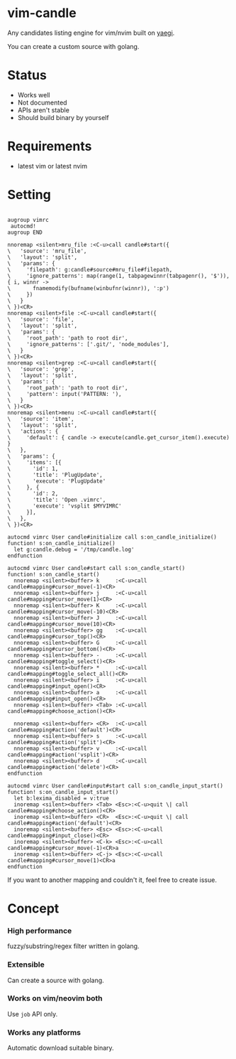 # vim-candle

Any candidates listing engine for vim/nvim built on [yaegi](https://github.com/containous/yaegi).

You can create a custom source with golang.


# Status

- Works well
- Not documented
- APIs aren't stable
- Should build binary by yourself

# Requirements

- latest vim or latest nvim



# Setting

```viml

augroup vimrc
 autocmd!
augroup END

nnoremap <silent>mru_file :<C-u>call candle#start({
\   'source': 'mru_file',
\   'layout': 'split',
\   'params': {
\     'filepath': g:candle#source#mru_file#filepath,
\     'ignore_patterns': map(range(1, tabpagewinnr(tabpagenr(), '$')), { i, winnr ->
\       fnamemodify(bufname(winbufnr(winnr)), ':p')
\     })
\   }
\ })<CR>
nnoremap <silent>file :<C-u>call candle#start({
\   'source': 'file',
\   'layout': 'split',
\   'params': {
\     'root_path': 'path to root dir',
\     'ignore_patterns': ['.git/', 'node_modules'],
\   }
\ })<CR>
nnoremap <silent>grep :<C-u>call candle#start({
\   'source': 'grep',
\   'layout': 'split',
\   'params': {
\     'root_path': 'path to root dir',
\     'pattern': input('PATTERN: '),
\   }
\ })<CR>
nnoremap <silent>menu :<C-u>call candle#start({
\   'source': 'item',
\   'layout': 'split',
\   'actions': {
\     'default': { candle -> execute(candle.get_cursor_item().execute) }
\   },
\   'params': {
\     'items': [{
\       'id': 1,
\       'title': 'PlugUpdate',
\       'execute': 'PlugUpdate'
\     }, {
\       'id': 2,
\       'title': 'Open .vimrc',
\       'execute': 'vsplit $MYVIMRC'
\     }],
\   },
\ })<CR>

autocmd vimrc User candle#initialize call s:on_candle_initialize()
function! s:on_candle_initialize()
  let g:candle.debug = '/tmp/candle.log'
endfunction

autocmd vimrc User candle#start call s:on_candle_start()
function! s:on_candle_start()
  nnoremap <silent><buffer> k     :<C-u>call candle#mapping#cursor_move(-1)<CR>
  nnoremap <silent><buffer> j     :<C-u>call candle#mapping#cursor_move(1)<CR>
  nnoremap <silent><buffer> K     :<C-u>call candle#mapping#cursor_move(-10)<CR>
  nnoremap <silent><buffer> J     :<C-u>call candle#mapping#cursor_move(10)<CR>
  nnoremap <silent><buffer> gg    :<C-u>call candle#mapping#cursor_top()<CR>
  nnoremap <silent><buffer> G     :<C-u>call candle#mapping#cursor_bottom()<CR>
  nnoremap <silent><buffer> -     :<C-u>call candle#mapping#toggle_select()<CR>
  nnoremap <silent><buffer> *     :<C-u>call candle#mapping#toggle_select_all()<CR>
  nnoremap <silent><buffer> i     :<C-u>call candle#mapping#input_open()<CR>
  nnoremap <silent><buffer> a     :<C-u>call candle#mapping#input_open()<CR>
  nnoremap <silent><buffer> <Tab> :<C-u>call candle#mapping#choose_action()<CR>

  nnoremap <silent><buffer> <CR>  :<C-u>call candle#mapping#action('default')<CR>
  nnoremap <silent><buffer> s     :<C-u>call candle#mapping#action('split')<CR>
  nnoremap <silent><buffer> v     :<C-u>call candle#mapping#action('vsplit')<CR>
  nnoremap <silent><buffer> d     :<C-u>call candle#mapping#action('delete')<CR>
endfunction

autocmd vimrc User candle#input#start call s:on_candle_input_start()
function! s:on_candle_input_start()
  let b:lexima_disabled = v:true
  inoremap <silent><buffer> <Tab> <Esc>:<C-u>quit \| call candle#mapping#choose_action()<CR>
  inoremap <silent><buffer> <CR>  <Esc>:<C-u>quit \| call candle#mapping#action('default')<CR>
  inoremap <silent><buffer> <Esc> <Esc>:<C-u>call candle#mapping#input_close()<CR>
  inoremap <silent><buffer> <C-k> <Esc>:<C-u>call candle#mapping#cursor_move(-1)<CR>a
  inoremap <silent><buffer> <C-j> <Esc>:<C-u>call candle#mapping#cursor_move(1)<CR>a
endfunction
```

If you want to another mapping and couldn't it, feel free to create issue.

# Concept

### High performance
fuzzy/substring/regex filter written in golang.


### Extensible
Can create a source with golang.


### Works on vim/neovim both
Use `job` API only.


### Works any platforms
Automatic download suitable binary.


